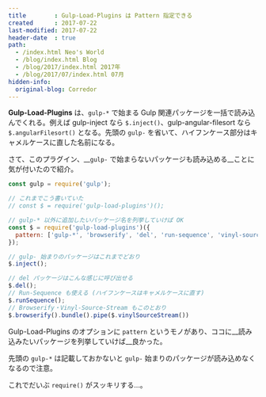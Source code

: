 ```yaml
---
title        : Gulp-Load-Plugins は Pattern 指定できる
created      : 2017-07-22
last-modified: 2017-07-22
header-date  : true
path:
  - /index.html Neo's World
  - /blog/index.html Blog
  - /blog/2017/index.html 2017年
  - /blog/2017/07/index.html 07月
hidden-info:
  original-blog: Corredor
---
```


__Gulp-Load-Plugins__ は、`gulp-*` で始まる Gulp 関連パッケージを一括で読み込んでくれる。例えば gulp-inject なら `$.inject()`、gulp-angular-filesort なら `$.angularFilesort()` となる。先頭の `gulp-` を省いて、ハイフンケース部分はキャメルケースに直した名前になる。

さて、このプラグイン、__`gulp-` で始まらないパッケージも読み込める__ことに気が付いたので紹介。

```javascript
const gulp = require('gulp');

// これまでこう書いていた
// const $ = require('gulp-load-plugins')();

// gulp-* 以外に追加したいパッケージ名を列挙していけば OK
const $ = require('gulp-load-plugins')({
  pattern: ['gulp-*', 'browserify', 'del', 'run-sequence', 'vinyl-source-stream']
});

// gulp- 始まりのパッケージはこれまでどおり
$.inject();

// del パッケージはこんな感じに呼び出せる
$.del();
// Run-Sequence も使える (ハイフンケースはキャメルケースに直す)
$.runSequence();
// Browserify・Vinyl-Source-Stream もこのとおり
$.browserify().bundle().pipe($.vinylSourceStream())
```

Gulp-Load-Plugins のオプションに `pattern` というモノがあり、ココに__読み込みたいパッケージを列挙していけば__良かった。

先頭の `gulp-*` は記載しておかないと `gulp-` 始まりのパッケージが読み込めなくなるので注意。

これでだいぶ `require()` がスッキリする…。
